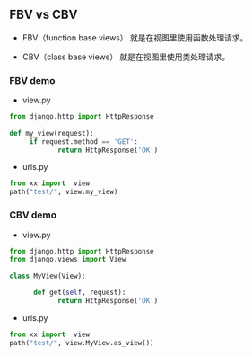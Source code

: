 ## FBV vs CBV

* FBV（function base views） 就是在视图里使用函数处理请求。


* CBV（class base views） 就是在视图里使用类处理请求。

### FBV demo

* view.py

```py
from django.http import HttpResponse
  
def my_view(request):
     if request.method == 'GET':
            return HttpResponse('OK')
```

* urls.py

```py
from xx import  view
path("test/", view.my_view)
```

### CBV demo

* view.py

```py
from django.http import HttpResponse
from django.views import View
  
class MyView(View):

      def get(self, request):
            return HttpResponse('OK')
```

* urls.py

```py
from xx import  view
path("test/", view.MyView.as_view())
```
